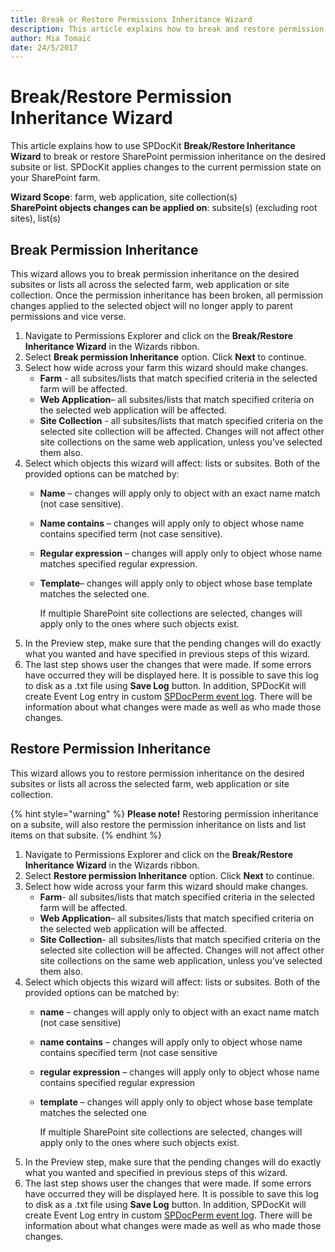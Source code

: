 ```yaml
---
title: Break or Restore Permissions Inheritance Wizard
description: This article explains how to break and restore permission inheritance.
author: Mia Tomaić
date: 24/5/2017
---
```


# Break/Restore Permission Inheritance Wizard

This article explains how to use SPDocKit **Break/Restore Inheritance Wizard** to break or restore SharePoint permission inheritance on the desired subsite or list. SPDocKit applies changes to the current permission state on your SharePoint farm.

**Wizard Scope**: farm, web application, site collection\(s\)  
**SharePoint objects changes can be applied on**: subsite\(s\) \(excluding root sites\), list\(s\)

## Break Permission Inheritance

This wizard allows you to break permission inheritance on the desired subsites or lists all across the selected farm, web application or site collection. Once the permission inheritance has been broken, all permission changes applied to the selected object will no longer apply to parent permissions and vice verse.

1. Navigate to Permissions Explorer and click on the **Break/Restore Inheritance Wizard** in the Wizards ribbon.  
2. Select **Break permission Inheritance** option. Click **Next** to continue.
3. Select how wide across your farm this wizard should make changes.
   * **Farm** - all subsites/lists that match specified criteria in the selected farm will be affected.
   * **Web Application**– all subsites/lists that match specified criteria on the selected web application will be affected.
   * **Site Collection** - all subsites/lists that match specified criteria on the selected site collection will be affected. Changes will not affect other site collections on the same web application, unless you’ve selected them also.
4. Select which objects this wizard will affect: lists or subsites. Both of the provided options can be matched by:
   * **Name** – changes will apply only to object with an exact name match \(not case sensitive\).
   * **Name contains** – changes will apply only to object whose name contains specified term \(not case sensitive\).
   * **Regular expression** – changes will apply only to object whose name matches specified regular expression.
   * **Template**– changes will apply only to object whose base template matches the selected one.

     If multiple SharePoint site collections are selected, changes will apply only to the ones where such objects exist.
5. In the Preview step, make sure that the pending changes will do exactly what you wanted and have specified in previous steps of this wizard.
6. The last step shows user the changes that were made. If some errors have occurred they will be displayed here. It is possible to save this log to disk as a .txt file using **Save Log** button. In addition, SPDocKit will create Event Log entry in custom [SPDocPerm event log](../spdockit-permission-management-event-log.md). There will be information about what changes were made as well as who made those changes.

## Restore Permission Inheritance

This wizard allows you to restore permission inheritance on the desired subsites or lists all across the selected farm, web application or site collection.

{% hint style="warning" %}
**Please note!** Restoring permission inheritance on a subsite, will also restore the permission inheritance on lists and list items on that subsite.
{% endhint %}

1. Navigate to Permissions Explorer and click on the **Break/Restore Inheritance Wizard** in the Wizards ribbon.
2. Select **Restore permission Inheritance** option. Click **Next** to continue.
3. Select how wide across your farm this wizard should make changes.
   * **Farm**-  all subsites/lists that match specified criteria in the selected farm will be affected.
   * **Web Application**– all subsites/lists that match specified criteria on the selected web application will be affected.
   * **Site Collection**- all subsites/lists that match specified criteria on the selected site collection will be affected. Changes will not affect other site collections on the same web application, unless you’ve selected them also.
4. Select which objects this wizard will affect: lists or subsites. Both of the provided options can be matched by:
   * **name** – changes will apply only to object with an exact name match \(not case sensitive\)
   * **name contains** – changes will apply only to object whose name contains specified term \(not case sensitive
   * **regular expression** – changes will apply only to object whose name contains specified regular expression
   * **template** – changes will apply only to object whose base template matches the selected one

     If multiple SharePoint site collections are selected, changes will apply only to the ones where such objects exist.
5. In the Preview step, make sure that the pending changes will do exactly what you wanted and specified in previous steps of this wizard.
6. The last step shows user the changes that were made. If some errors have occurred they will be displayed here. It is possible to save this log to disk as a .txt file using **Save Log** button. In addition, SPDocKit will create Event Log entry in custom [SPDocPerm event log](../spdockit-permission-management-event-log.md). There will be information about what changes were made as well as who made those changes.

